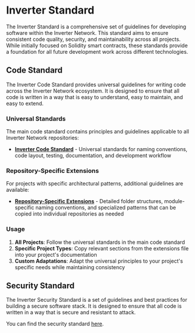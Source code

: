 # Inverter Standard

The Inverter Standard is a comprehensive set of guidelines for developing software within the Inverter Network. This standard aims to ensure consistent code quality, security, and maintainability across all projects. While initially focused on Solidity smart contracts, these standards provide a foundation for all future development work across different technologies.

## Code Standard
The Inverter Code Standard provides universal guidelines for writing code across the Inverter Network ecosystem. It is designed to ensure that all code is written in a way that is easy to understand, easy to maintain, and easy to extend.

### Universal Standards
The main code standard contains principles and guidelines applicable to all Inverter Network repositories:
- **[Inverter Code Standard](./code/README.md)** - Universal standards for naming conventions, code layout, testing, documentation, and development workflow

### Repository-Specific Extensions
For projects with specific architectural patterns, additional guidelines are available:
- **[Repository-Specific Extensions](./code/REPOSITORY_SPECIFIC_EXTENSIONS.md)** - Detailed folder structures, module-specific naming conventions, and specialized patterns that can be copied into individual repositories as needed

### Usage
1. **All Projects**: Follow the universal standards in the main code standard
2. **Specific Project Types**: Copy relevant sections from the extensions file into your project's documentation
3. **Custom Adaptations**: Adapt the universal principles to your project's specific needs while maintaining consistency

## Security Standard
The Inverter Security Standard is a set of guidelines and best practices for building a secure software stack. It is designed to ensure that all code is written in a way that is secure and resistant to attack.

You can find the security standard [here](./security/README.md).